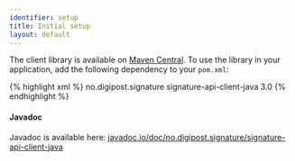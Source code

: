 ```yaml
---
identifier: setup
title: Initial setup
layout: default
---
```


The client library is available on [Maven Central](https://search.maven.org/#search%7Cga%7C1%7Cg%3A%22no.digipost.signature%22%20AND%20a%3A%22signature-api-client-java%22). To use the library in your application, add the following dependency to your `pom.xml`:

{% highlight xml %}
<dependency>
    <groupId>no.digipost.signature</groupId>
    <artifactId>signature-api-client-java</artifactId>
    <version>3.0</version>
</dependency>
{% endhighlight %}

#### Javadoc

Javadoc is available here: [javadoc.io/doc/no.digipost.signature/signature-api-client-java](https://www.javadoc.io/doc/no.digipost.signature/signature-api-client-java/3.0)
